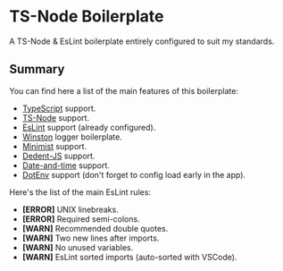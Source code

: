 # TS-Node Boilerplate
A TS-Node & EsLint boilerplate entirely configured to suit my standards.

Summary
-------
You can find here a list of the main features of this boilerplate:
- [TypeScript](https://www.typescriptlang.org/) support.
- [TS-Node](https://github.com/TypeStrong/ts-node) support.
- [EsLint](https://eslint.org/) support (already configured).
- [Winston](https://github.com/winstonjs/winston) logger boilerplate.
- [Minimist](https://github.com/minimistjs/minimist) support.
- [Dedent-JS](https://github.com/MartinKolarik/dedent-js) support.
- [Date-and-time](https://www.npmjs.com/package/date-and-time) support.
- [DotEnv](https://github.com/motdotla/dotenv) support (don't forget to config load early in the app).

Here's the list of the main EsLint rules:
- **[ERROR]** UNIX linebreaks.
- **[ERROR]** Required semi-colons.
- **[WARN]** Recommended double quotes.
- **[WARN]** Two new lines after imports.
- **[WARN]** No unused variables.
- **[WARN]** EsLint sorted imports (auto-sorted with VSCode).
